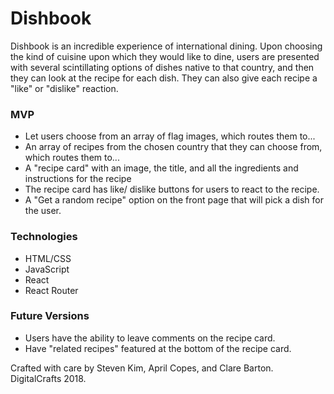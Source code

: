 <h1>Dishbook</h1>
<p>Dishbook is an incredible experience of international dining. Upon choosing the kind of cuisine upon which they would like to dine, users are presented with several scintillating options of dishes native to that country, and then they can look at the recipe for each dish. They can also give each recipe a "like" or "dislike" reaction.</p>

<h3>MVP</h3>
<ul>
    <li>Let users choose from an array of flag images, which routes them to...</li>
    <li>An array of recipes from the chosen country that they can choose from, which routes them to...</li>
    <li>A "recipe card" with an image, the title, and all the ingredients and instructions for the recipe</li>
    <li>The recipe card has like/ dislike buttons for users to react to the recipe.</li>
    <li>A "Get a random recipe" option on the front page that will pick a dish for the user.</li>
</ul>

<h3>Technologies</h3>
<ul>
    <li>HTML/CSS</li>
    <li>JavaScript</li>
    <li>React</li>
    <li>React Router</li>
</ul>

<h3>Future Versions</h3>
<ul>
    <li>Users have the ability to leave comments on the recipe card.</li>
    <li>Have "related recipes" featured at the bottom of the recipe card.</li>
</ul>

Crafted with care by Steven Kim, April Copes, and Clare Barton.
DigitalCrafts 2018.
